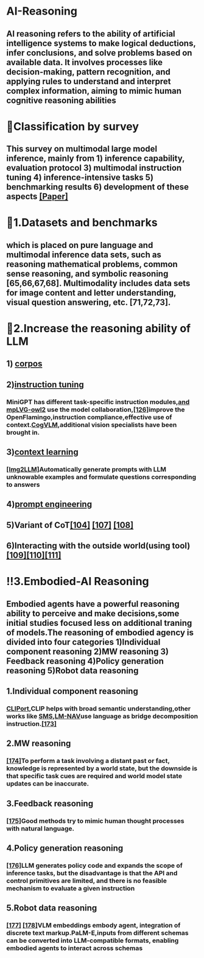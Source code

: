# AI-Reasoning
  ## AI reasoning refers to the ability of artificial intelligence systems to make logical deductions, infer conclusions, and solve problems based on available data. It involves processes like decision-making, pattern recognition, and applying rules to understand and interpret complex information, aiming to mimic human cognitive reasoning abilities
# 🚀Classification by survey
  ## This survey on multimodal large model inference, mainly from 1) inference capability, evaluation protocol 3) multimodal instruction tuning 4) inference-intensive tasks 5) benchmarking results 6) development of these aspects [[Paper]](https://arxiv.org/pdf/2401.06805)
# 🧠1.Datasets and benchmarks
## which is placed on pure language and multimodal inference data sets, such as reasoning mathematical problems, common sense reasoning, and symbolic reasoning [65,66,67,68]. Multimodality includes data sets for image content and letter understanding, visual question answering, etc. [71,72,73].
# 🧠2.Increase the reasoning ability of LLM
##   1) [corpos](https://arxiv.org/abs/2403.18120) 
##   2)[instruction tuning](https://arxiv.org/abs/1906.02361)
###        MiniGPT has different task-specific instruction modules,[and mpLVG-owl2](https://arxiv.org/abs/2304.14178) use the model collaboration,[[126]](https://arxiv.org/abs/2306.05425)improve the OpenFlamingo,instruction compliance,effective use of context.[CogVLM](https://proceedings.neurips.cc/paper_files/paper/2024/hash/dc06d4d2792265fb5454a6092bfd5c6a-Abstract-Conference.html),additional vision specialists have been brought in.
##   3)[context learning](https://arxiv.org/abs/2205.10625)
### [[lmg2LLM]](https://openaccess.thecvf.com/content/CVPR2023/html/Guo_From_Images_to_Textual_Prompts_Zero-Shot_Visual_Question_Answering_With_CVPR_2023_paper.html)Automatically generate prompts with LLM unknowable examples and formulate questions corresponding to answers
##   4)[prompt engineering](https://proceedings.neurips.cc/paper_files/paper/2022/hash/9d5609613524ecf4f15af0f7b31abca4-Abstract-Conference.html?ref=https://githubhelp.com)
##   5)Variant of CoT[[104]](https://proceedings.neurips.cc/paper_files/paper/2022/hash/9d5609613524ecf4f15af0f7b31abca4-Abstract-Conference.html?ref=https://githubhelp.com) [[107]](https://arxiv.org/abs/2210.00720) [[108]](https://www.chatgpthero.io/wp-content/uploads/2023/12/2210.03493.pdf)
##   6)Interacting with the outside world(using tool)[[109]](https://proceedings.mlr.press/v202/gao23f)[[110]](https://arxiv.org/abs/2211.12588)[[111]](https://par.nsf.gov/biblio/10451467)
# ‼️3.Embodied-AI Reasoning
##    Embodied agents have a powerful reasoning ability to perceive and make decisions,some initial studies focused less on additional traning of models.The reasoning of embodied agency is divided into four categories 1)Individual component reasoning 2)MW reasoning 3) Feedback reasoning 4)Policy generation reasoning 5)Robot data reasoning
## 1.Individual component reasoning
### [CLIPort](https://proceedings.mlr.press/v164/shridhar22a.html),CLIP helps with broad semantic understanding,other works like [SMS](https://arxiv.org/abs/2204.00598),[LM-NAV](https://proceedings.mlr.press/v205/shah23b)use language as bridge decomposition instruction.[[173]](https://arxiv.org/abs/2302.00763)
## 2.MW reasoning
### [[174]](https://ieeexplore.ieee.org/abstract/document/10610634/)To perform a task involving a distant past or fact, knowledge is represented by a world state, but the downside is that specific task cues are required and world model state updates can be inaccurate.
## 3.Feedback reasoning
### [[175]](https://arxiv.org/abs/2207.05608)Good methods try to mimic human thought processes with natural language.
## 4.Policy generation reasoning
### [[176]](https://ieeexplore.ieee.org/abstract/document/10160591/)LLM generates policy code and expands the scope of inference tasks, but the disadvantage is that the API and control primitives are limited, and there is no feasible mechanism to evaluate a given instruction
## 5.Robot data reasoning
### [[177]](https://arxiv.org/abs/2211.11736) [[178]](https://arxiv.org/abs/2211.11736)VLM embeddings embody agent, integration of discrete text markup.PaLM-E,inputs from different schemas can be converted into LLM-compatible formats, enabling embodied agents to interact across schemas


  
